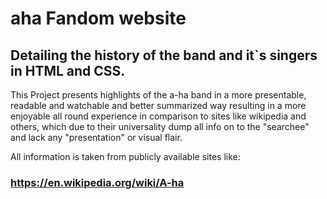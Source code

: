 # aha Fandom website

##  Detailing the history of the band and it`s singers in HTML and CSS.

This Project presents highlights of the a-ha band in a more presentable, readable and watchable and better summarized way resulting in a more enjoyable all round experience in comparison to sites like wikipedia and others, which due to their universality dump all info on to the "searchee" and lack any "presentation" or visual flair.

All information is taken from publicly available sites like:

### https://en.wikipedia.org/wiki/A-ha

